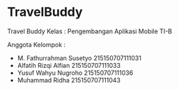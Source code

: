 # TravelBuddy

Travel Buddy
Kelas : Pengembangan Aplikasi Mobile TI-B

Anggota Kelompok :
- M. Fathurrahman Susetyo 215150707111031
- Alfatih Rizqi Alfian    215150707111033
- Yusuf Wahyu Nugroho     215150707111036
- Muhammad Ridha          215150707111043
